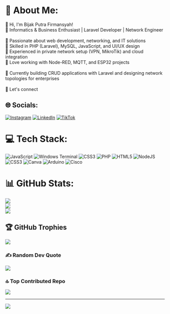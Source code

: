 # 💫 About Me:
👋 Hi, I'm Bijak Putra Firmansyah!<br>🚀 Informatics & Business Enthusiast | Laravel Developer | Network Engineer<br><br>🔹 Passionate about web development, networking, and IT solutions<br>🔹 Skilled in PHP (Laravel), MySQL, JavaScript, and UI/UX design<br>🔹 Experienced in private network setup (VPN, MikroTik) and cloud integration<br>🔹 Love working with Node-RED, MQTT, and ESP32 projects<br><br>📌 Currently building CRUD applications with Laravel and designing network topologies for enterprises<br><br>💬 Let's connect


## 🌐 Socials:
[![Instagram](https://img.shields.io/badge/Instagram-%23E4405F.svg?logo=Instagram&logoColor=white)](https://instagram.com/bijaksibejo) [![LinkedIn](https://img.shields.io/badge/LinkedIn-%230077B5.svg?logo=linkedin&logoColor=white)](https://linkedin.com/in/https://www.linkedin.com/in/bijak-putra-firmansyah-673347283/) [![TikTok](https://img.shields.io/badge/TikTok-%23000000.svg?logo=TikTok&logoColor=white)](https://tiktok.com/@bleepyloaf) 

# 💻 Tech Stack:
![JavaScript](https://img.shields.io/badge/javascript-%23323330.svg?style=for-the-badge&logo=javascript&logoColor=%23F7DF1E) ![Windows Terminal](https://img.shields.io/badge/Windows%20Terminal-%234D4D4D.svg?style=for-the-badge&logo=windows-terminal&logoColor=white) ![CSS3](https://img.shields.io/badge/css3-%231572B6.svg?style=for-the-badge&logo=css3&logoColor=white) ![PHP](https://img.shields.io/badge/php-%23777BB4.svg?style=for-the-badge&logo=php&logoColor=white) ![HTML5](https://img.shields.io/badge/html5-%23E34F26.svg?style=for-the-badge&logo=html5&logoColor=white) ![NodeJS](https://img.shields.io/badge/node.js-6DA55F?style=for-the-badge&logo=node.js&logoColor=white) ![CSS3](https://img.shields.io/badge/css3-%231572B6.svg?style=for-the-badge&logo=css3&logoColor=white) ![Canva](https://img.shields.io/badge/Canva-%2300C4CC.svg?style=for-the-badge&logo=Canva&logoColor=white) ![Arduino](https://img.shields.io/badge/-Arduino-00979D?style=for-the-badge&logo=Arduino&logoColor=white) ![Cisco](https://img.shields.io/badge/cisco-%23049fd9.svg?style=for-the-badge&logo=cisco&logoColor=black)
# 📊 GitHub Stats:
![](https://github-readme-stats.vercel.app/api?username=nubortus&theme=transparent&hide_border=false&include_all_commits=true&count_private=false)<br/>
![](https://github-readme-streak-stats.herokuapp.com/?user=nubortus&theme=transparent&hide_border=false)<br/>
![](https://github-readme-stats.vercel.app/api/top-langs/?username=nubortus&theme=transparent&hide_border=false&include_all_commits=true&count_private=false&layout=compact)

## 🏆 GitHub Trophies
![](https://github-profile-trophy.vercel.app/?username=nubortus&theme=radical&no-frame=false&no-bg=false&margin-w=4)

### ✍️ Random Dev Quote
![](https://quotes-github-readme.vercel.app/api?type=horizontal&theme=radical)

### 🔝 Top Contributed Repo
![](https://github-contributor-stats.vercel.app/api?username=nubortus&limit=5&theme=dark&combine_all_yearly_contributions=true)

---
[![](https://visitcount.itsvg.in/api?id=nubortus&icon=0&color=0)](https://visitcount.itsvg.in)

<!-- Proudly created with GPRM ( https://gprm.itsvg.in ) -->
